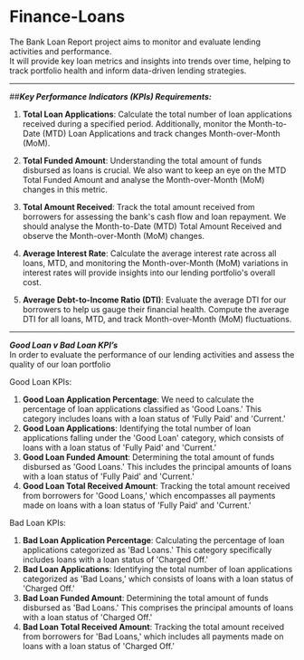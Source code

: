 # Finance-Loans

The Bank Loan Report project aims to monitor and evaluate lending activities and performance. <br>
It will provide key loan metrics and insights into trends over time, helping to track portfolio health and inform data-driven lending strategies.

------------------------------------------------------------------------


##***Key Performance Indicators (KPIs) Requirements:***

1. **Total Loan Applications**: Calculate the total number of loan applications received during a specified period. Additionally, monitor the Month-to-Date (MTD) Loan Applications and track changes Month-over-Month (MoM).

2. **Total Funded Amount**: Understanding the total amount of funds disbursed as loans is crucial. We also want to keep an eye on the MTD Total Funded Amount and analyse the Month-over-Month (MoM) changes in this metric.

3. **Total Amount Received**: Track the total amount received from borrowers for assessing the bank's cash flow and loan repayment. We should analyse the Month-to-Date (MTD) Total Amount Received and observe the Month-over-Month (MoM) changes.

4. **Average Interest Rate**: Calculate the average interest rate across all loans, MTD, and monitoring the Month-over-Month (MoM) variations in interest rates will provide insights into our lending portfolio's overall cost.

5. **Average Debt-to-Income Ratio (DTI)**: Evaluate the average DTI for our borrowers to help us gauge their financial health. Compute the average DTI for all loans, MTD, and track Month-over-Month (MoM) fluctuations.
------------------------------------------------------------------------


***Good Loan v Bad Loan KPI’s***<br>
In order to evaluate the performance of our lending activities and assess the quality of our loan portfolio

Good Loan KPIs:<br>
1. **Good Loan Application Percentage**: We need to calculate the percentage of loan applications classified as 'Good Loans.' This category includes loans with a loan status of 'Fully Paid' and 'Current.'
2. **Good Loan Applications**: Identifying the total number of loan applications falling under the 'Good Loan' category, which consists of loans with a loan status of 'Fully Paid' and 'Current.'
3. **Good Loan Funded Amount**: Determining the total amount of funds disbursed as 'Good Loans.' This includes the principal amounts of loans with a loan status of 'Fully Paid' and 'Current.'
4. **Good Loan Total Received Amount**: Tracking the total amount received from borrowers for 'Good Loans,' which encompasses all payments made on loans with a loan status of 'Fully Paid' and 'Current.'

Bad Loan KPIs: <br>
1. **Bad Loan Application Percentage**: Calculating the percentage of loan applications categorized as 'Bad Loans.' This category specifically includes loans with a loan status of 'Charged Off.'
2. **Bad Loan Applications**: Identifying the total number of loan applications categorized as 'Bad Loans,' which consists of loans with a loan status of 'Charged Off.'
3. **Bad Loan Funded Amount**: Determining the total amount of funds disbursed as 'Bad Loans.' This comprises the principal amounts of loans with a loan status of 'Charged Off.'
4. **Bad Loan Total Received Amount**: Tracking the total amount received from borrowers for 'Bad Loans,' which includes all payments made on loans with a loan status of 'Charged Off.'

